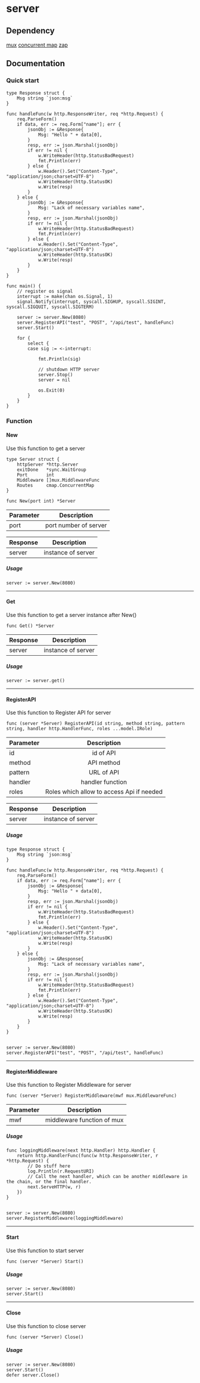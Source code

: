 # server
## Dependency
[mux](https://github.com/gorilla/mux)
[concurrent map](github.com/orcaman/concurrent-map)
[zap](go.uber.org/zap)

## Documentation
### Quick start
```go=
type Response struct {
	Msg string `json:msg`
}

func handleFunc(w http.ResponseWriter, req *http.Request) {
	req.ParseForm()
	if data, err := req.Form["name"]; err {
		jsonObj := &Response{
			Msg: "Hello " + data[0],
		}
		resp, err := json.Marshal(jsonObj)
		if err != nil {
			w.WriteHeader(http.StatusBadRequest)
			fmt.Println(err)
		} else {
			w.Header().Set("Content-Type", "application/json;charset=UTF-8")
			w.WriteHeader(http.StatusOK)
			w.Write(resp)
		}
	} else {
		jsonObj := &Response{
			Msg: "Lack of necessary variables name",
		}
		resp, err := json.Marshal(jsonObj)
		if err != nil {
			w.WriteHeader(http.StatusBadRequest)
			fmt.Println(err)
		} else {
			w.Header().Set("Content-Type", "application/json;charset=UTF-8")
			w.WriteHeader(http.StatusOK)
			w.Write(resp)
		}
	}
}

func main() {
    // register os signal
    interrupt := make(chan os.Signal, 1)
    signal.Notify(interrupt, syscall.SIGHUP, syscall.SIGINT, syscall.SIGQUIT, syscall.SIGTERM)

    server := server.New(8080)
    server.RegisterAPI("test", "POST", "/api/test", handleFunc)
    server.Start()

    for {
        select {
        case sig := <-interrupt:

            fmt.Println(sig)

            // shutdown HTTP server
            server.Stop()
            server = nil

            os.Exit(0)
        }
    }
}
```

### Function
#### New
Use this function to get a server
```go=
type Server struct {
	httpServer *http.Server
	exitDone   *sync.WaitGroup
	Port       int
	Middleware []mux.MiddlewareFunc
	Routes     cmap.ConcurrentMap
}

func New(port int) *Server
```
| Parameter |      Description      |
| --------- |:---------------------:|
| port      | port number of server |

| Response |    Description     |
| -------- |:------------------:|
| server   | instance of server |

##### Usage
```go=
server := server.New(8080)
```
---
#### Get
Use this function to get a server instance after New()
```go=
func Get() *Server
```
| Response |    Description     |
| -------- |:------------------:|
| server   | instance of server |

##### Usage
```go=
server := server.get()
```
---
#### RegisterAPI
Use this function to Register API for server
```go=
func (server *Server) RegisterAPI(id string, method string, pattern string, handler http.HandlerFunc, roles ...model.IRole)
```

| Parameter |                Description                |
| --------- |:-----------------------------------------:|
| id        |                 id of API                 |
| method    |                API method                 |
| pattern   |                URL of API                 |
| handler   |             handler function              |
| roles     | Roles which allow to access Api if needed |

| Response |    Description     |
| -------- |:------------------:|
| server   | instance of server |
##### Usage
```go=
type Response struct {
	Msg string `json:msg`
}

func handleFunc(w http.ResponseWriter, req *http.Request) {
	req.ParseForm()
	if data, err := req.Form["name"]; err {
		jsonObj := &Response{
			Msg: "Hello " + data[0],
		}
		resp, err := json.Marshal(jsonObj)
		if err != nil {
			w.WriteHeader(http.StatusBadRequest)
			fmt.Println(err)
		} else {
			w.Header().Set("Content-Type", "application/json;charset=UTF-8")
			w.WriteHeader(http.StatusOK)
			w.Write(resp)
		}
	} else {
		jsonObj := &Response{
			Msg: "Lack of necessary variables name",
		}
		resp, err := json.Marshal(jsonObj)
		if err != nil {
			w.WriteHeader(http.StatusBadRequest)
			fmt.Println(err)
		} else {
			w.Header().Set("Content-Type", "application/json;charset=UTF-8")
			w.WriteHeader(http.StatusOK)
			w.Write(resp)
		}
	}
}


server := server.New(8080)
server.RegisterAPI("test", "POST", "/api/test", handleFunc)
```
---
#### RegisterMiddleware
Use this function to Register Middleware for server
```go=
func (server *Server) RegisterMiddleware(mwf mux.MiddlewareFunc)
```
| Parameter |        Description         |
| --------- |:--------------------------:|
| mwf       | middleware function of mux |
##### Usage
```go=
func loggingMiddleware(next http.Handler) http.Handler {
    return http.HandlerFunc(func(w http.ResponseWriter, r *http.Request) {
        // Do stuff here
        log.Println(r.RequestURI)
        // Call the next handler, which can be another middleware in the chain, or the final handler.
        next.ServeHTTP(w, r)
    })
}


server := server.New(8080)
server.RegisterMiddleware(loggingMiddleware)
```
---
#### Start
Use this function to start server
```go=
func (server *Server) Start()
```
##### Usage
```go=
server := server.New(8080)
server.Start()
```
---
#### Close
Use this function to close server
```go=
func (server *Server) Close()
```
##### Usage
```go=
server := server.New(8080)
server.Start()
defer server.Close()
```